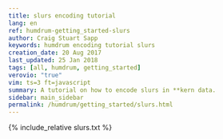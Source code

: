 ```yaml
---
title: slurs encoding tutorial
lang: en
ref: humdrum-getting_started-slurs
author: Craig Stuart Sapp
keywords: humdrum encoding tutorial slurs
creation_date: 20 Aug 2017
last_updated: 25 Jan 2018
tags: [all, humdrum, getting_started]
verovio: "true"
vim: ts=3 ft=javascript
summary: A tutorial on how to encode slurs in **kern data.
sidebar: main_sidebar
permalink: /humdrum/getting_started/slurs.html
---
```


{% include_relative slurs.txt %}

